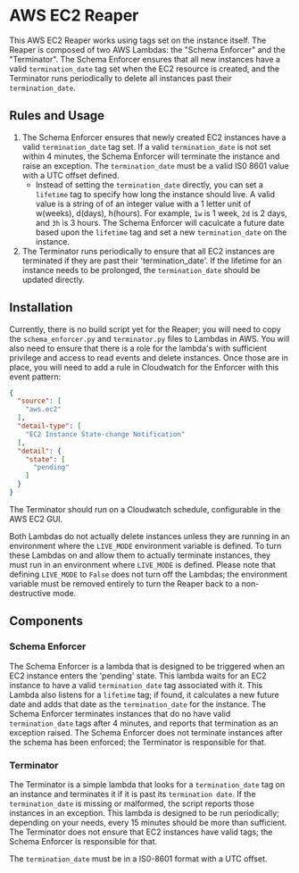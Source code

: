 # AWS EC2 Reaper 

This AWS EC2 Reaper works using tags set on the instance itself. The Reaper is composed of two AWS Lambdas: the "Schema Enforcer" and the "Terminator". The Schema Enforcer ensures that all new instances have a valid `termination_date` tag set when the EC2 resource is created, and the Terminator runs periodically to delete all instances past their `termination_date`.

## Rules and Usage

1. The Schema Enforcer ensures that newly created EC2 instances have a valid `termination_date` tag set. If a valid `termination_date` is not set within 4 minutes, the Schema Enforcer will terminate the instance and raise an exception. The `termination_date` must be a valid IS0 8601 value with a UTC offset defined.
    * Instead of setting the `termination_date` directly, you can set a `lifetime` tag to specify how long the instance should live. A valid value is a string of of an integer value with a 1 letter unit of w(weeks), d(days), h(hours). For example, `1w` is 1 week, `2d` is 2 days, and `3h` is 3 hours. The Schema Enforcer will caculcate a future date based upon the `lifetime` tag and set a new `termination_date` on the instance.
2. The Terminator runs periodically to ensure that all EC2 instances are terminated if they are past their 'termination_date'. If the lifetime for an instance needs to be prolonged, the `termination_date` should be updated directly.

## Installation 
Currently, there is no build script yet for the Reaper; you will need to copy the `schema_enforcer.py` and `terminator.py` files to Lambdas in AWS. You will also need to ensure that there is a role for the lambda's with sufficient privilege and access to read events and delete instances. Once those are in place, you will need to add a rule in Cloudwatch for the Enforcer with this event pattern:

```json
{
  "source": [
    "aws.ec2"
  ],
  "detail-type": [
    "EC2 Instance State-change Notification"
  ],
  "detail": {
    "state": [
      "pending"
    ]
  }
}
```

The Terminator should run on a Cloudwatch schedule, configurable in the AWS EC2 GUI. 

Both Lambdas do not actually delete instances unless they are running in an environment where the `LIVE_MODE` environment variable is defined. To turn these Lambdas on and allow them to actually terminate instances, they must run in an environment where `LIVE_MODE` is defined. Please note that defining `LIVE_MODE` to `False` does not turn off the Lambdas; the environment variable must be removed entirely to turn the Reaper back to a non-destructive mode.

## Components

### Schema Enforcer
The Schema Enforcer is a lambda that is designed to be triggered when an EC2 instance enters the 'pending' state. This lambda waits for an EC2 instance to have a valid `termination_date` tag associated with it. This Lambda also listens for a `lifetime` tag; if found, it calculates a new future date and adds that date as the `termination_date` for the instance. The Schema Enforcer terminates instances that do no have valid `termination_date` tags after 4 minutes, and reports that termination as an exception raised. The Schema Enforcer does not terminate instances after the schema has been enforced; the Terminator is responsible for that.

### Terminator
The Terminator is a simple lambda that looks for a `termination_date` tag on an instance and terminates it if it is past its `termination date`. If the `termination_date` is missing or malformed, the script reports those instances in an exception. This lambda is designed to be run periodically; depending on your needs, every 15 minutes should be more than sufficient. The Terminator does not ensure that EC2 instances have valid tags; the Schema Enforcer is responsible for that.

The `termination_date` must be in a IS0-8601 format with a UTC offset.
